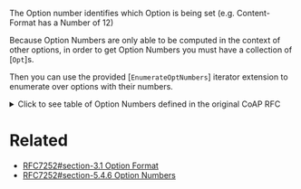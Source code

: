 The Option number identifies which Option is being set (e.g. Content-Format has a Number of 12)

Because Option Numbers are only able to be computed in the context of other options, in order to
get Option Numbers you must have a collection of [`Opt`]s.

Then you can use the provided [`EnumerateOptNumbers`] iterator extension to enumerate over options
with their numbers.

<details>
<summary>Click to see table of Option Numbers defined in the original CoAP RFC</summary>

```text
+--------+------------------+-----------+
| Number | Name             | Reference |
+--------+------------------+-----------+
|      0 | (Reserved)       | [RFC7252] |
|      1 | If-Match         | [RFC7252] |
|      3 | Uri-Host         | [RFC7252] |
|      4 | ETag             | [RFC7252] |
|      5 | If-None-Match    | [RFC7252] |
|      7 | Uri-Port         | [RFC7252] |
|      8 | Location-Path    | [RFC7252] |
|     11 | Uri-Path         | [RFC7252] |
|     12 | Content-Format   | [RFC7252] |
|     14 | Max-Age          | [RFC7252] |
|     15 | Uri-Query        | [RFC7252] |
|     17 | Accept           | [RFC7252] |
|     20 | Location-Query   | [RFC7252] |
|     35 | Proxy-Uri        | [RFC7252] |
|     39 | Proxy-Scheme     | [RFC7252] |
|     60 | Size1            | [RFC7252] |
|    128 | (Reserved)       | [RFC7252] |
|    132 | (Reserved)       | [RFC7252] |
|    136 | (Reserved)       | [RFC7252] |
|    140 | (Reserved)       | [RFC7252] |
+--------+------------------+-----------+
```
</details>

# Related
- [RFC7252#section-3.1 Option Format](https://datatracker.ietf.org/doc/html/rfc7252#section-3.1)
- [RFC7252#section-5.4.6 Option Numbers](https://datatracker.ietf.org/doc/html/rfc7252#section-5.4.6)
